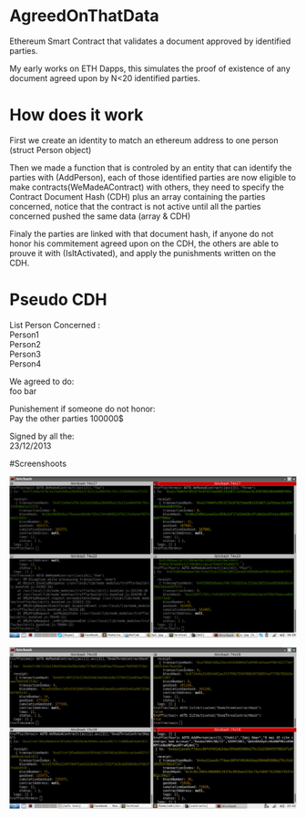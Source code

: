 # AgreedOnThatData
Ethereum Smart Contract that validates a document approved by identified parties.

My early works on ETH Dapps, this simulates the proof of existence of any document agreed upon by N<20 identified parties. 

# How does it work
First we create an identity to match an ethereum address to one person (struct Person object)

Then we made a function that is controled by an entity that can identify the parties with (AddPerson), each of those identified parties are now eligible to make contracts(WeMadeAContract) with others, they need to specify the Contract Document Hash (CDH) plus an array containing the parties concerned, notice that the contract is not active until all the parties concerned pushed the same data  (array & CDH)

Finaly the parties are linked with that document hash, if anyone do not honor his commitement agreed upon on the CDH, the others are able to prouve it with (IsItActivated), and apply the punishments written on the CDH.


# Pseudo CDH

List Person Concerned :                   
    Person1                               
    Person2                               
    Person3                                
    Person4                               
                                          
We agreed to do:                          
  foo bar                                 
                                          
Punishement if someone do not honor:      
  Pay the other parties 100000$           
                                          
Signed by all the:                        
                            23/12/2013    



#Screenshoots


![Alt text](./OnlyOneParty.png?raw=true "Title")

![Alt text](./TwoParties.png?raw=true "Title")


